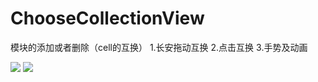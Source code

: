 # ChooseCollectionView
模块的添加或者删除（cell的互换）
1.长安拖动互换
2.点击互换
3.手势及动画

![](http://i2.muimg.com/588926/0d8eb3f580202451.gif)
![](http://i1.piimg.com/588926/da81e4731965c159.gif)




